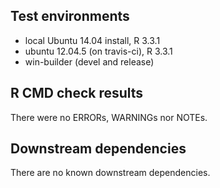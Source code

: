 ## Test environments
* local Ubuntu 14.04 install, R 3.3.1
* ubuntu 12.04.5 (on travis-ci), R 3.3.1
* win-builder (devel and release)

## R CMD check results
There were no ERRORs, WARNINGs nor NOTEs. 

## Downstream dependencies
There are no known downstream dependencies.
